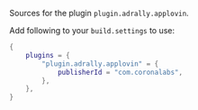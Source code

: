 Sources for the plugin `plugin.adrally.applovin`.

Add following to your `build.settings` to use:
```lua
{
    plugins = {
        "plugin.adrally.applovin" = {
            publisherId = "com.coronalabs",
        },
    },
}
```
